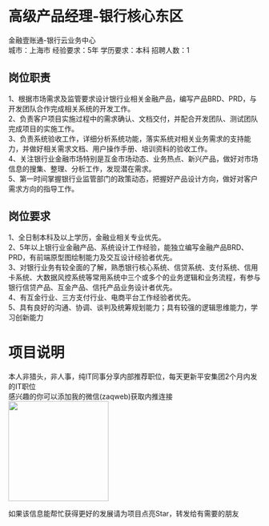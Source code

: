# 高级产品经理-银行核心东区
金融壹账通-银行云业务中心  
城市：上海市 经验要求：5年 学历要求：本科  招聘人数：1

## 岗位职责
1、根据市场需求及监管要求设计银行业相关金融产品，编写产品BRD、PRD，与开发团队合作完成相关系统的开发工作。   
2、负责客户项目实施过程中的需求确认、文档交付，并配合开发团队、测试团队完成项目的实施工作。   
3、负责系统验收工作，详细分析系统功能，落实系统对相关业务需求的支持能力，并做好相关需求文档、用户操作手册、培训资料的验收工作。   
4、关注银行业金融市场特别是互金市场动态、业务热点、新兴产品，做好对市场信息的搜集、整理、分析工作，发现潜在需求。   
5、第一时间掌握银行业监管部门的政策动态，把握好产品设计方向，做好对客户需求方向的指导工作。

## 岗位要求
1、全日制本科及以上学历，金融业相关专业优先。   
2、5年以上银行业金融产品、系统设计工作经验，能独立编写金融产品BRD、PRD，有前端原型图绘制能力及交互设计经验者优先。   
3、对银行业务有较全面的了解，熟悉银行核心系统、信贷系统、支付系统、信用卡系统、大数据风控系统等常用系统中三个或多个的业务逻辑和业务流程，有参与银行信贷产品、互金产品、信托产品业务设计者优先。   
4、有互金行业、三方支付行业、电商平台工作经验者优先。   
5、具有良好的沟通、协调、谈判及统筹规划能力；具有较强的逻辑思维能力，学习创新能力

# 项目说明

本人非猎头，非人事，纯IT同事分享内部推荐职位，每天更新平安集团2个月内发的IT职位  
感兴趣的你可以添加我的微信(zaqweb)获取内推连接  
<img src="https://github.com/zaqweb/PA-IT-JOBS/blob/master/WechatICode.jpeg"  height="200" width="200">

如果该信息能帮忙获得更好的发展请为项目点亮Star，转发给有需要的朋友




